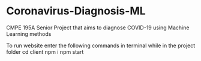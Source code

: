 # Coronavirus-Diagnosis-ML
CMPE 195A Senior Project that aims to diagnose COVID-19 using Machine Learning methods

To run website enter the following commands in terminal while in the project folder
  cd client
  npm i
  npm start
